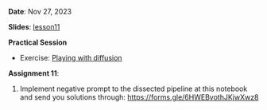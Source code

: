 **Date**: Nov 27, 2023

**Slides**: [lesson11](https://docs.google.com/presentation/d/1TlSBdUqXW7sWr2V-q_vY7tFHLJUnqAoFxnT2z_WMx14/edit?usp=sharing)

**Practical Session**

* Exercise: [Playing with diffusion]()

**Assignment 11**:

1. Implement negative prompt to the dissected pipeline at this notebook and send you solutions through: https://forms.gle/6HWEBvothJKjwXwz8

